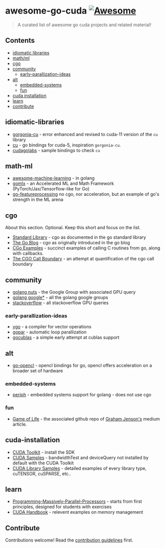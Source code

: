 # awesome-go-cuda [![Awesome](https://awesome.re/badge.svg)](https://awesome.re)

> A curated list of awesome go cuda projects and related material!


## Contents

- [idiomatic libraries](#idiomatic-libraries)
- [math/ml](#math-ml)
- [cgo](#cgo)
- [community](#community)
    - [early-parallization-ideas](#early-parallization-ideas)
- [alt](#alt)
    - [embedded-systems](#embedded-systems)
    - [fun](#fun)
- [cuda installation](#cuda-installation)
- [learn](#learn)
- [contribute](#Contribute)

## idiomatic-libraries

- [gorgonia-cu](https://github.com/gorgonia/cu/tree/master?tab=readme-ov-file) - error enhanced and revised to cuda-11 version of the `cu` library
- [cu](https://github.com/barnex/cuda5) - go bindings for cuda-5, inspiration `gorgonia-cu`.
- [cudagolabs](https://github.com/miguelzambrana/cudagolabs) - sample bindings to check `cu`

## math-ml

- [awesome-machine-learning](https://github.com/josephmisiti/awesome-machine-learning#go) - in golang
- [gomlx](https://github.com/gomlx/gomlx) - an Accelerated ML and Math Framework (PyTorch/Jax/Tensorflow-like for Go)
- [go-featureprocessing](https://github.com/nikolaydubina/go-featureprocessing) no cgo, nor acceleration, but an example of go's strength in the ML arena

## cgo

About this section. Optional. Keep this short and focus on the list.

- [Standard Library](https://pkg.go.dev/cmd/cgo) - cgo as documented in the go standard library
- [The Go Blog](https://go.dev/blog/cgo) - cgo as originally introduced in the go blog
- [CGo Examples](https://github.com/andreiavrammsd/cgo-examples) - succinct examples of calling C routines from go, along with callbacks.
- [The CGO Call Boundary](https://github.com/graemenewlands/cgo-boundary) - an attempt at quantification of the cgo call boundary

## community

- [golang nuts](https://groups.google.com/g/golang-nuts/search?q=GPU) - the Google Group with associated GPU query
- [golang google*](https://www.google.com/search?q=site%3Agroups.google.com%2Fg%2Fgolang+gpu+cuda) - all the golang google groups
- [stackoverflow](https://stackoverflow.com/search?q=%5Bgolang%5D+gpu) - all stackoverflow GPU queries

### early-parallization-ideas 

- [vgo](https://github.com/remyoudompheng/go-vectops) - a compiler for vector operations
- [gopar](https://github.com/wetherbeei/gopar) - automatic loop parallization
- [gocublas](https://github.com/jbooth/gocublas/tree/master) - a simple early attempt at cublas support

## alt

- [go-opencl](https://pkg.go.dev/github.com/achilleasa/go-pathtrace/tracer/opencl) - opencl bindings for go, opencl offers acceleration on a broader set of hardware

### embedded-systems

- [periph](https://periph.io/) - embedded systems support for golang - does not use cgo

### fun

- [Game of Life](https://github.com/grahamjenson/cuda-gol/blob/main/main.cu) - the associated github repo of [Graham Jenson's](https://maori.geek.nz/game-of-life-cuda-vs-golang-5ca4ae6f1214) medium article.

## cuda-installation

- [CUDA Toolkit](https://developer.nvidia.com/cuda-downloads) - install the SDK
- [CUDA Samples](https://github.com/NVIDIA/cuda-samples/tree/master/Samples/1_Utilities) - bandwidthTest and deviceQuery not installed by default with the CUDA Toolkit
- [CUDA Library Samples](https://github.com/NVIDIA/CUDALibrarySamples) - detailed examples of every library type, cuTENSOR, cuSPARSE, etc..

## learn

- [Programming-Massively-Parallel-Processors](https://www.amazon.com/Programming-Massively-Parallel-Processors-Hands/dp/0323912311) - starts from first principles, designed for students with exercises
- [CUDA Handbook](https://www.amazon.com/CUDA-Handbook-Comprehensive-Guide-Programming/dp/0321809467) - relevent examples on memory management

## Contribute

Contributions welcome! Read the [contribution guidelines](contributing.md) first.
